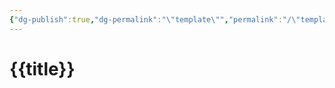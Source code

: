 ```yaml
---
{"dg-publish":true,"dg-permalink":"\"template\"","permalink":"/\"template\"/"}
---
```




# {{title}}
